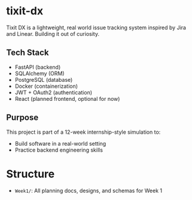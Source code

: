 # tixit-dx

Tixit DX is a lightweight, real world issue tracking system inspired by Jira and Linear.
Building it out of curiosity.

## Tech Stack

- FastAPI (backend)
- SQLAlchemy (ORM)
- PostgreSQL (database)
- Docker (containerization)
- JWT + OAuth2 (authentication)
- React (planned frontend, optional for now)

## Purpose

This project is part of a 12-week internship-style simulation to:
- Build software in a real-world setting
- Practice backend engineering skills

# Structure

- `Week1/`: All planning docs, designs, and schemas for Week 1








